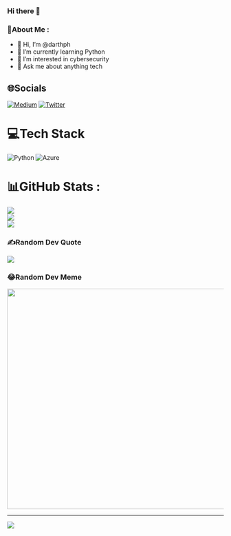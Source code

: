 ### Hi there 👋

<!--
**darthph/darthph** is a ✨ _special_ ✨ repository because its `README.md` (this file) appears on your GitHub profile.

Here are some ideas to get you started:

- 🔭 I’m currently working on ...
- 🌱 I’m currently learning ...
- 👯 I’m looking to collaborate on ...
- 🤔 I’m looking for help with ...
- 💬 Ask me about ...
- 📫 How to reach me: ...
- 😄 Pronouns: ...
- ⚡ Fun fact: ...
-->
### 💫About Me :
- 👋 Hi, I’m @darthph
- 🌱 I’m currently learning Python
- 👀 I’m interested in cybersecurity 
- 💬 Ask me about anything tech

## 🌐Socials
[![Medium](https://img.shields.io/badge/Medium-12100E?logo=medium&logoColor=white)](https://medium.com/@@pascal.h) [![Twitter](https://img.shields.io/badge/Twitter-%231DA1F2.svg?logo=Twitter&logoColor=white)](https://twitter.com/@onlyaburner) 

# 💻Tech Stack
![Python](https://img.shields.io/badge/python-3670A0?style=for-the-badge&logo=python&logoColor=ffdd54) ![Azure](https://img.shields.io/badge/azure-%230072C6.svg?style=for-the-badge&logo=azure-devops&logoColor=white)
# 📊GitHub Stats :
![](https://github-readme-stats.vercel.app/api?username=darthph&theme=dark&hide_border=true&include_all_commits=true&count_private=false)<br/>
![](https://github-readme-streak-stats.herokuapp.com/?user=darthph&theme=dark&hide_border=true)<br/>
![](https://github-readme-stats.vercel.app/api/top-langs/?username=darthph&theme=dark&hide_border=true&include_all_commits=true&count_private=false&layout=compact)

### ✍️Random Dev Quote
![](https://quotes-github-readme.vercel.app/api?type=horizontal&theme=radical)

### 😂Random Dev Meme
<img src="https://random-memer.herokuapp.com/" width="512px"/>

---
[![](https://visitcount.itsvg.in/api?id=darthph&icon=0&color=0)](https://visitcount.itsvg.in)
